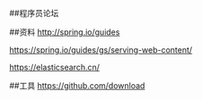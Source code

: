 ##程序员论坛

##资料
http://spring.io/guides

https://spring.io/guides/gs/serving-web-content/

https://elasticsearch.cn/


##工具
https://github.com/download

